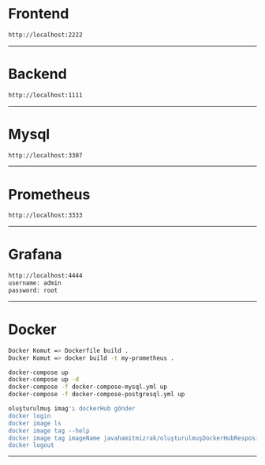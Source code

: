 # Frontend
```sh
http://localhost:2222

```
---

# Backend
```sh
http://localhost:1111

```
---


# Mysql
```sh
http://localhost:3307

```
---


# Prometheus
```sh
http://localhost:3333

```
---

# Grafana
```sh
http://localhost:4444
username: admin
password: root

```
---

# Docker
```sh
Docker Komut => Dockerfile build .
Docker Komut => docker build -t my-prometheus .

docker-compose up
docker-compose up -d
docker-compose -f docker-compose-mysql.yml up
docker-compose -f docker-compose-postgresql.yml up

oluşturulmuş imag'ı dockerHub gönder 
docker login 
docker image ls
docker image tag --help
docker image tag imageName javahamitmizrak/oluşturulmuşDockerHubRespository
docker logout

```
---